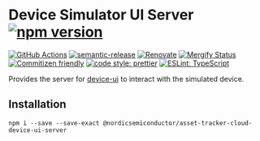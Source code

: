 # Device Simulator UI Server [![npm version](https://img.shields.io/npm/v/@nordicsemiconductor/asset-tracker-cloud-device-ui-server.svg)](https://www.npmjs.com/package/@nordicsemiconductor/asset-tracker-cloud-device-ui-server)

[![GitHub Actions](https://github.com/NordicSemiconductor/asset-tracker-cloud-device-ui-server-js/workflows/Test%20and%20Release/badge.svg)](https://github.com/NordicSemiconductor/asset-tracker-cloud-device-ui-server-js/actions)
[![semantic-release](https://img.shields.io/badge/%20%20%F0%9F%93%A6%F0%9F%9A%80-semantic--release-e10079.svg)](https://github.com/semantic-release/semantic-release)
[![Renovate](https://img.shields.io/badge/renovate-enabled-brightgreen.svg)](https://renovatebot.com)
[![Mergify Status](https://img.shields.io/endpoint.svg?url=https://api.mergify.com/v1/badges/NordicSemiconductor/asset-tracker-cloud-device-ui-server-js)](https://mergify.io)
[![Commitizen friendly](https://img.shields.io/badge/commitizen-friendly-brightgreen.svg)](http://commitizen.github.io/cz-cli/)
[![code style: prettier](https://img.shields.io/badge/code_style-prettier-ff69b4.svg)](https://github.com/prettier/prettier/)
[![ESLint: TypeScript](https://img.shields.io/badge/ESLint-TypeScript-blue.svg)](https://github.com/typescript-eslint/typescript-eslint)

Provides the server for
[device-ui](https://github.com/NordicSemiconductor/asset-tracker-cloud-device-ui-js)
to interact with the simulated device.

## Installation

    npm i --save --save-exact @nordicsemiconductor/asset-tracker-cloud-device-ui-server
